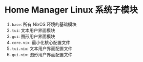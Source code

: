 # Home Manager Linux 系统子模块

1. `base`: 所有 NixOS 环境的基础模块
2. `tui`: 文本用户界面模块
3. `gui`: 图形用户界面模块
4. `core.nix`: 最小化核心配置文件
5. `tui.nix`: 文本用户界面配置文件
6. `gui.nix`: 图形用户界面配置文件

